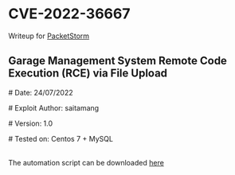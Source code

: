 # CVE-2022-36667
Writeup for [PacketStorm](https://packetstormsecurity.com/files/167802/Garage-Management-System-1.0-Shell-Upload.html)

## Garage Management System Remote Code Execution (RCE) via File Upload

<p># Date: 24/07/2022

<p># Exploit Author: saitamang

<!-- <p># Vendor Homepage: https://www.sourcecodester.com

<p># Software Link: https://www.sourcecodester.com/sites/default/files/download/mayuri_k/garage.zip -->

<p># Version: 1.0

<p># Tested on: Centos 7 + MySQL

<br>The automation script can be downloaded [here](https://github.com/saitamang/POC-DUMP/blob/main/Garage%20Management%20System/rce.py)
